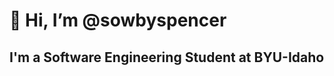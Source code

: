 # 👋 Hi, I’m @sowbyspencer
## I'm a Software Engineering Student at BYU-Idaho
<!---
sowbyspencer/sowbyspencer is a ✨ special ✨ repository because its `README.md` (this file) appears on your GitHub profile.
You can click the Preview link to take a look at your changes.
--->
